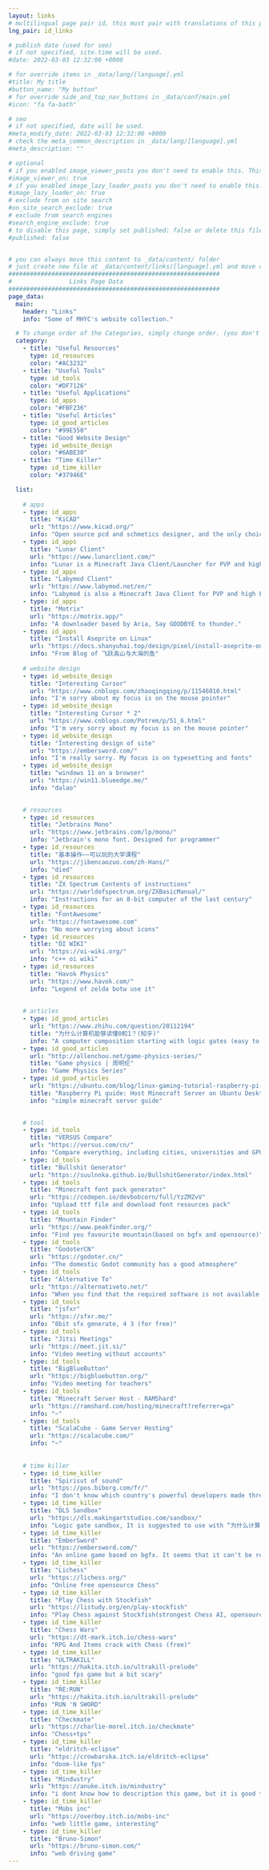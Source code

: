 ```yaml
---
layout: links
# multilingual page pair id, this must pair with translations of this page. (This name must be unique)
lng_pair: id_links

# publish date (used for seo)
# if not specified, site.time will be used.
#date: 2022-03-03 12:32:00 +0000

# for override items in _data/lang/[language].yml
#title: My title
#button_name: "My button"
# for override side_and_top_nav_buttons in _data/conf/main.yml
#icon: "fa fa-bath"

# seo
# if not specified, date will be used.
#meta_modify_date: 2022-03-03 12:32:00 +0000
# check the meta_common_description in _data/lang/[language].yml
#meta_description: ""

# optional
# if you enabled image_viewer_posts you don't need to enable this. This is only if image_viewer_posts = false
#image_viewer_on: true
# if you enabled image_lazy_loader_posts you don't need to enable this. This is only if image_lazy_loader_posts = false
#image_lazy_loader_on: true
# exclude from on site search
#on_site_search_exclude: true
# exclude from search engines
#search_engine_exclude: true
# to disable this page, simply set published: false or delete this file
#published: false


# you can always move this content to _data/content/ folder
# just create new file at _data/content/links/[language].yml and move content below.
###########################################################
#                Links Page Data
###########################################################
page_data:
  main:
    header: "Links"
    info: "Some of MHYC's website collection."

  # To change order of the Categories, simply change order. (you don't need to change list order.)
  category:
    - title: "Useful Resources"
      type: id_resources
      color: "#AC3232"
    - title: "Useful Tools"
      type: id_tools
      color: "#DF7126"
    - title: "Useful Applications"
      type: id_apps
      color: "#FBF236"
    - title: "Useful Articles"
      type: id_good_articles
      color: "#99E550"
    - title: "Good Website Design"
      type: id_website_design
      color: "#6ABE30"
    - title: "Time Killer"
      type: id_time_killer
      color: "#37946E"

  list:
  
    # apps
    - type: id_apps
      title: "KiCAD"
      url: "https://www.kicad.org/"
      info: "Open source pcd and schmetics designer, and the only choice on linux."
    - type: id_apps
      title: "Lunar Client"
      url: "https://www.lunarclient.com/"
      info: "Lunar is a Minecraft Java Client/Launcher for PVP and high FPS"
    - type: id_apps
      title: "Labymod Client"
      url: "https://www.labymod.net/en/"
      info: "Labymod is also a Minecraft Java Client for PVP and high FPS"
    - type: id_apps
      title: "Motrix"
      url: "https://motrix.app/"
      info: "A downloader based by Aria, Say GOODBYE to thunder."
    - type: id_apps
      title: "Install Aseprite on Linux"
      url: "https://docs.shanyuhai.top/design/pixel/install-aseprite-on-linux.html#%E5%AE%89%E8%A3%85"
      info: "From Blog of 飞跃高山与大海的鱼"
    
    # website design
    - type: id_website_design
      title: "Interesting Cursor"
      url: "https://www.cnblogs.com/zhaoqingqing/p/11546010.html"
      info: "I'm sorry about my focus is on the mouse pointer"
    - type: id_website_design
      title: "Interesting Cursor * 2"
      url: "https://www.cnblogs.com/Potrem/p/51_6.html"
      info: "I'm very sorry about my focus is on the mouse pointer"
    - type: id_website_design
      title: "Interesting design of site"
      url: "https://embersword.com/"
      info: "I'm really sorry. My focus is on typesetting and fonts"
    - type: id_website_design
      title: "windows 11 on a browser"
      url: "https://win11.blueedge.me/"
      info: "dalao"
      

    # resources
    - type: id_resources
      title: "Jetbrains Mono"
      url: "https://www.jetbrains.com/lp/mono/"
      info: "Jetbrain's mono font. Designed for programmer"
    - type: id_resources
      title: "基本操作——可以玩的大学课程"
      url: "https://jibencaozuo.com/zh-Hans/"
      info: "died"
    - type: id_resources
      title: "ZX Spectrum Contents of instructions"
      url: "https://worldofspectrum.org/ZXBasicManual/"
      info: "Instructions for an 8-bit computer of the last century"
    - type: id_resources
      title: "FontAwesome"
      url: "https://fontawesome.com"
      info: "No more worrying about icons"
    - type: id_resources
      title: "OI WIKI"
      url: "https://oi-wiki.org/"
      info: "c++ oi wiki"
    - type: id_resources
      title: "Havok Physics"
      url: "https://www.havok.com/"
      info: "Legend of zelda botw use it"
    
      
    # articles
    - type: id_good_articles
      url: "https://www.zhihu.com/question/20112194"
      title: "为什么计算机能够读懂0和1？(知乎)"
      info: "A computer composition starting with logic gates (easy to understand)(in Chinese)"
    - type: id_good_articles
      url: "http://allenchou.net/game-physics-series/"
      title: "Game physics | 周明伦"
      info: "Game Physics Series"
    - type: id_good_articles
      url: "https://ubuntu.com/blog/linux-gaming-tutorial-raspberry-pi-minecraft-server-on-ubuntu-desktop"
      title: "Raspberry Pi guide: Host Minecraft Server on Ubuntu Desktop"
      info: "simple minecraft server guide"
      

    # tool
    - type: id_tools
      title: "VERSUS Compare"
      url: "https://versus.com/cn/"
      info: "Compare everything, including cities, universities and GPUs"
    - type: id_tools
      title: "Bullshit Generator"
      url: "https://suulnnka.github.io/BullshitGenerator/index.html"
    - type: id_tools
      title: "Minecraft font pack generator"
      url: "https://codepen.io/devbobcorn/full/YzZMZvV"
      info: "Upload ttf file and download font resources pack"
    - type: id_tools
      title: "Mountain Finder"
      url: "https://www.peakfinder.org/"
      info: "Find you favourite mountain(based on bgfx and opensource)"
    - type: id_tools
      title: "GodoterCN"
      url: "https://godoter.cn/"
      info: "The domestic Godot community has a good atmosphere"
    - type: id_tools
      title: "Alternative To"
      url: "https://alternativeto.net/"
      info: "When you find that the required software is not available on linux/mac, come here"
    - type: id_tools
      title: "jsfxr"
      url: "https://sfxr.me/"
      info: "8bit sfx generate, 4 3 (for free)"
    - type: id_tools
      title: "Jitsi Meetings"
      url: "https://meet.jit.si/"
      info: "Video meeting without accounts"
    - type: id_tools
      title: "BigBlueButton"
      url: "https://bigbluebutton.org/"
      info: "Video meeting for teachers"
    - type: id_tools
      title: "Minecraft Server Host - RAMShard"
      url: "https://ramshard.com/hosting/minecraft?referrer=ga"
      info: "~"
    - type: id_tools
      title: "ScalaCube - Game Server Hosting"
      url: "https://scalacube.com/"
      info: "~"
      
      
    # time killer
    - type: id_time_killer
      title: "Spirisut of sound"
      url: "https://pos.biborg.com/fr/"
      info: "I don't know which country's powerful developers made three Parkour"
    - type: id_time_killer
      title: "DLS Sandbox"
      url: "https://dls.makingartstudios.com/sandbox/"
      info: "Logic gate sandbox, It is suggested to use with “为什么计算机能够读懂0和1？(知乎)”"
    - type: id_time_killer
      title: "EmberSword"
      url: "https://embersword.com/"
      info: "An online game based on bgfx. It seems that it can't be registered, but the publicity page is very nice"
    - type: id_time_killer
      title: "Lichess"
      url: "https://lichess.org/"
      info: "Online free opensource Chess"
    - type: id_time_killer
      title: "Play Chess with Stockfish"
      url: "https://listudy.org/en/play-stockfish"
      info: "Play Chess against Stockfish(strongest Chess AI, opensource)"
    - type: id_time_killer
      title: "Chess Wars"
      url: "https://dt-mark.itch.io/chess-wars"
      info: "RPG And Items crack with Chess (free)"
    - type: id_time_killer
      title: "ULTRAKILL"
      url: "https://hakita.itch.io/ultrakill-prelude"
      info: "good fps game but a bit scary"
    - type: id_time_killer
      title: "RE:RUN"
      url: "https://hakita.itch.io/ultrakill-prelude"
      info: "RUN 'N SWORD"
    - type: id_time_killer
      title: "Checkmate"
      url: "https://charlie-morel.itch.io/checkmate"
      info: "Chess+tps"
    - type: id_time_killer
      title: "eldritch-eclipse"
      url: "https://crowbarska.itch.io/eldritch-eclipse"
      info: "doom-like fps"
    - type: id_time_killer
      title: "Mindustry"
      url: "https://anuke.itch.io/mindustry"
      info: "i dont know how to description this game, but it is good that you're gonna like it"
    - type: id_time_killer
      title: "Mobs inc"
      url: "https://overboy.itch.io/mobs-inc"
      info: "web little game, interesting"
    - type: id_time_killer
      title: "Bruno-Simon"
      url: "https://bruno-simon.com/"
      info: "web driving game"
---
```

